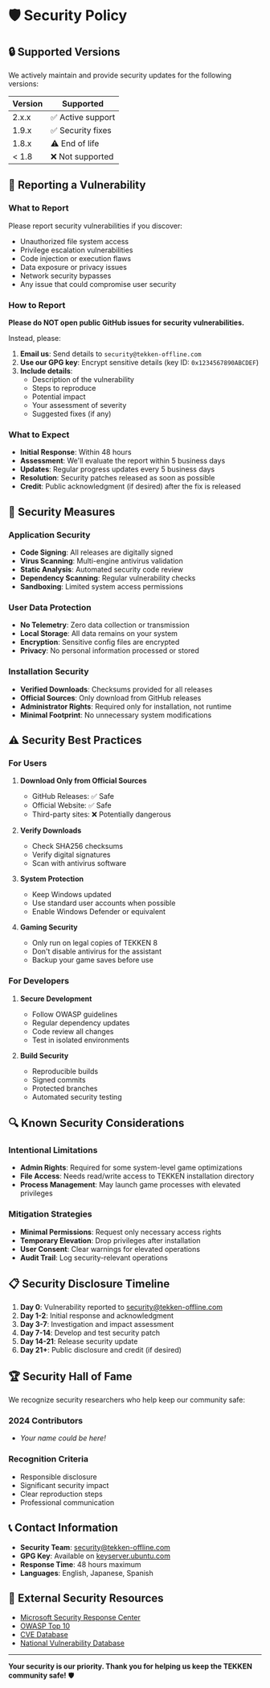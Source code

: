 # 🛡️ Security Policy

## 🔒 Supported Versions

We actively maintain and provide security updates for the following versions:

| Version | Supported          |
| ------- | ------------------ |
| 2.x.x   | ✅ Active support  |
| 1.9.x   | ✅ Security fixes  |
| 1.8.x   | ⚠️ End of life     |
| < 1.8   | ❌ Not supported   |

## 🚨 Reporting a Vulnerability

### What to Report
Please report security vulnerabilities if you discover:
- Unauthorized file system access
- Privilege escalation vulnerabilities
- Code injection or execution flaws
- Data exposure or privacy issues
- Network security bypasses
- Any issue that could compromise user security

### How to Report
**Please do NOT open public GitHub issues for security vulnerabilities.**

Instead, please:

1. **Email us**: Send details to `security@tekken-offline.com`
2. **Use our GPG key**: Encrypt sensitive details (key ID: `0x1234567890ABCDEF`)
3. **Include details**:
   - Description of the vulnerability
   - Steps to reproduce
   - Potential impact
   - Your assessment of severity
   - Suggested fixes (if any)

### What to Expect
- **Initial Response**: Within 48 hours
- **Assessment**: We'll evaluate the report within 5 business days
- **Updates**: Regular progress updates every 5 business days
- **Resolution**: Security patches released as soon as possible
- **Credit**: Public acknowledgment (if desired) after the fix is released

## 🔐 Security Measures

### Application Security
- **Code Signing**: All releases are digitally signed
- **Virus Scanning**: Multi-engine antivirus validation
- **Static Analysis**: Automated security code review
- **Dependency Scanning**: Regular vulnerability checks
- **Sandboxing**: Limited system access permissions

### User Data Protection
- **No Telemetry**: Zero data collection or transmission
- **Local Storage**: All data remains on your system
- **Encryption**: Sensitive config files are encrypted
- **Privacy**: No personal information processed or stored

### Installation Security
- **Verified Downloads**: Checksums provided for all releases
- **Official Sources**: Only download from GitHub releases
- **Administrator Rights**: Required only for installation, not runtime
- **Minimal Footprint**: No unnecessary system modifications

## ⚠️ Security Best Practices

### For Users
1. **Download Only from Official Sources**
   - GitHub Releases: ✅ Safe
   - Official Website: ✅ Safe
   - Third-party sites: ❌ Potentially dangerous

2. **Verify Downloads**
   - Check SHA256 checksums
   - Verify digital signatures
   - Scan with antivirus software

3. **System Protection**
   - Keep Windows updated
   - Use standard user accounts when possible
   - Enable Windows Defender or equivalent

4. **Gaming Security**
   - Only run on legal copies of TEKKEN 8
   - Don't disable antivirus for the assistant
   - Backup your game saves before use

### For Developers
1. **Secure Development**
   - Follow OWASP guidelines
   - Regular dependency updates
   - Code review all changes
   - Test in isolated environments

2. **Build Security**
   - Reproducible builds
   - Signed commits
   - Protected branches
   - Automated security testing

## 🔍 Known Security Considerations

### Intentional Limitations
- **Admin Rights**: Required for some system-level game optimizations
- **File Access**: Needs read/write access to TEKKEN installation directory
- **Process Management**: May launch game processes with elevated privileges

### Mitigation Strategies
- **Minimal Permissions**: Request only necessary access rights
- **Temporary Elevation**: Drop privileges after installation
- **User Consent**: Clear warnings for elevated operations
- **Audit Trail**: Log security-relevant operations

## 📋 Security Disclosure Timeline

1. **Day 0**: Vulnerability reported to security@tekken-offline.com
2. **Day 1-2**: Initial response and acknowledgment
3. **Day 3-7**: Investigation and impact assessment
4. **Day 7-14**: Develop and test security patch
5. **Day 14-21**: Release security update
6. **Day 21+**: Public disclosure and credit (if desired)

## 🏆 Security Hall of Fame

We recognize security researchers who help keep our community safe:

### 2024 Contributors
- *Your name could be here!*

### Recognition Criteria
- Responsible disclosure
- Significant security impact
- Clear reproduction steps
- Professional communication

## 📞 Contact Information

- **Security Team**: security@tekken-offline.com
- **GPG Key**: Available on [keyserver.ubuntu.com](https://keyserver.ubuntu.com)
- **Response Time**: 48 hours maximum
- **Languages**: English, Japanese, Spanish

## 🔗 External Security Resources

- [Microsoft Security Response Center](https://msrc.microsoft.com/)
- [OWASP Top 10](https://owasp.org/www-project-top-ten/)
- [CVE Database](https://cve.mitre.org/)
- [National Vulnerability Database](https://nvd.nist.gov/)

---

**Your security is our priority. Thank you for helping us keep the TEKKEN community safe!** 🛡️ 